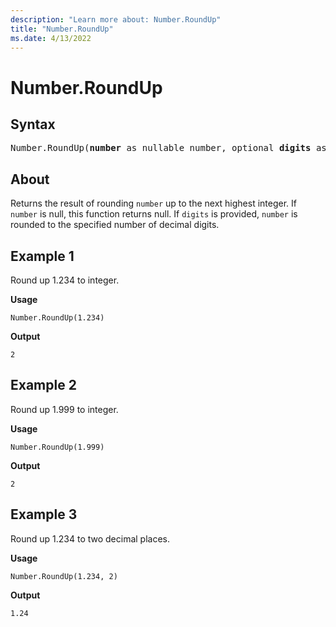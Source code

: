 ```yaml
---
description: "Learn more about: Number.RoundUp"
title: "Number.RoundUp"
ms.date: 4/13/2022
---
```

# Number.RoundUp

## Syntax

<pre>
Number.RoundUp(<b>number</b> as nullable number, optional <b>digits</b> as nullable number) as nullable number
</pre>
  
## About

Returns the result of rounding `number` up to the next highest integer. If `number` is null, this function returns null. If `digits` is provided, `number` is rounded to the specified number of decimal digits.

## Example 1

Round up 1.234 to integer.

**Usage**

```powerquery-m
Number.RoundUp(1.234)
```

**Output**

`2`

## Example 2

Round up 1.999 to integer.

**Usage**

```powerquery-m
Number.RoundUp(1.999)
```

**Output**

`2`

## Example 3

Round up 1.234 to two decimal places.

**Usage**

```powerquery-m
Number.RoundUp(1.234, 2)
```

**Output**

`1.24`
